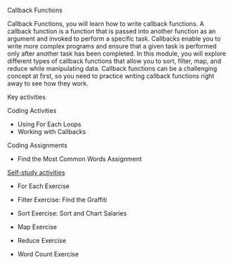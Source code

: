 Callback Functions

Callback Functions, you will learn how to write callback functions.
A callback function is a function that is passed into another function as an argument and invoked to perform a specific task. 
Callbacks enable you to write more complex programs and ensure that a given task is performed only after another task has been
completed. In this module, you will explore different types of callback functions that allow you to sort, filter, map, and 
reduce while manipulating data. 
Callback functions can be a challenging concept at first, so you need to practice writing callback functions right away to see how they work.

Key activities

Coding Activities
* Using For Each Loops
* Working with Callbacks

Coding Assignments
* Find the Most Common Words Assignment



<u>Self-study activities</u>

* For Each Exercise
* Filter Exercise: Find the Graffiti

* Sort Exercise: Sort and Chart Salaries
* Map Exercise
* Reduce Exercise
* Word Count Exercise
